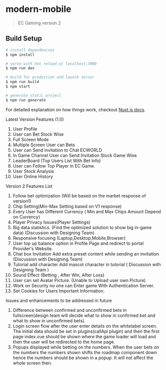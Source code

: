 # modern-mobile

> EC Gaming version 2

## Build Setup

```bash
# install dependencies
$ npm install

# serve with hot reload at localhost:3000
$ npm run dev

# build for production and launch server
$ npm run build
$ npm start

# generate static project
$ npm run generate
```

For detailed explanation on how things work, checkout [Nuxt.js docs](https://nuxtjs.org).

Latest Version Features (1.0)

1. User Profile
2. User can Bet Stock Wise
3. Full Screen Mode
4. Multiple Screen User can Bets
5. User can Send invitation to Chat ECWORLD
6. In Game Channel User can Send Invitation Stock Game Wise
7. LeaderBoard (Top Users List With Bet Info)
8. User can Follow Top Player in EC Game.
9. User Stock Analysis
10. User Online History


Version 2 Features List 

1.  Follow bet optimization (Will be based on the market response of version1)		
2.  Chip Setting(Min-Max Setting based on V1 response)	
3.  Every User has Different Currency ( Min and Max Chips Amount Depend on Currency)	
4.  Player Privacy Issues(Player Settings)	
5.  Big data statistics.	(Find the optimized solution to show big in-game data)	(Discussion with Designing Team)
6.  Responsive focusing	(Laptop,Desktop,Mobile,Browser)
7.  User top up balance option in Profile Page and redirect to portal Provider's Website.	
8.  Chat box Invitation	Add extra preset content while sending an invitation	(Discussion with Designing Team)
9.  Tutorial add character	Add mascot character in tutorial	( Discussion with Designing Team )
10. Sound Effect (Betting , After Win, After Loss)
11. User can set Avatar Picture. (Unable to Upload user own Picture)
12. Work on Security no one can Enter game With Authentication Server. 
13. Set Cookies for Users Important Information.



Issues and enhancements to be addressed in future

1. Difference between confirmed and unconfirmed bets in fullscreen(design team will decide what to show in confirmed bet and what to show in unconfirmed bets).
2. Login screen flow after the user enter details on the whitelabel screen. The initial data should be set in plugins(callApi plugin) and then the first page index.vue should be shown where the game loader will load and then the user will be redirected to the home page.
3. Popups displayed while betting on the numbers. When the user bets on the numbers the numbers shown shifts the roadmap component down hence the numbers should be shown in a popup. It will not affect the whole screen then.